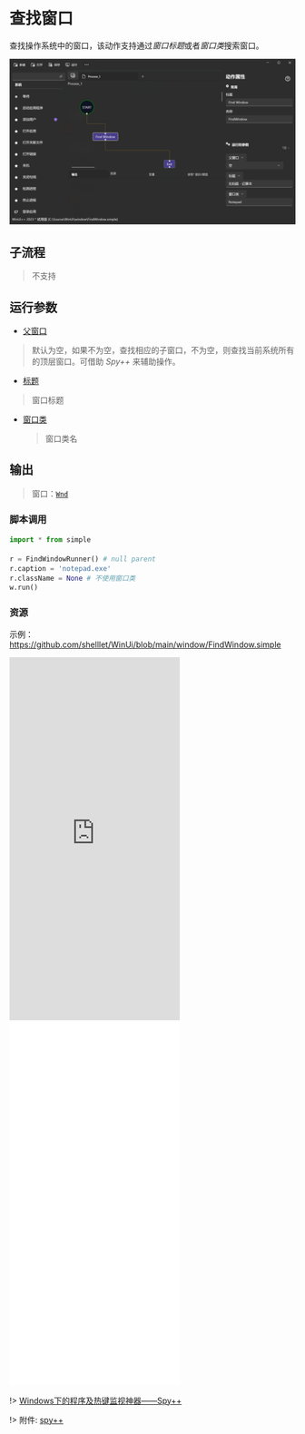 # 查找窗口 
查找操作系统中的窗口，该动作支持通过*窗口标题*或者*窗口类*搜索窗口。

![FindWindow](./images/02.png ':size=90%')

## 子流程
> 不支持

## 运行参数

* [父窗口](./types/Wnd.md)
> 默认为空，如果不为空，查找相应的子窗口，不为空，则查找当前系统所有的顶层窗口。可借助 *Spy++* 来辅助操作。
* [标题](./types/String.md)
> 窗口标题
* [窗口类](./types/String.md)
  > 窗口类名

## 输出

> 窗口：[`Wnd`](./types/Wnd.md)


### 脚本调用

```python
import * from simple

r = FindWindowRunner() # null parent
r.caption = 'notepad.exe'
r.className = None # 不使用窗口类
w.run()
```

### 资源

示例：https://github.com/shelllet/WinUi/blob/main/window/FindWindow.simple


<iframe type="text/html" height="640px" src="https://www.youtube.com/embed/Atc4D8egT3s" frameborder="0"></iframe>

<iframe src="//player.bilibili.com/player.html?bvid=BV1hu411w7WV&page=1&autoplay=0" height='640px' scrolling="no" frameborder="no" framespacing="0" allowfullscreen="true"></iframe>

!> [Windows下的程序及热键监视神器——Spy++](https://zhuanlan.zhihu.com/p/355878952)

!> 附件: [spy++](https://gitlab.com/junwu/winui/-/raw/main/tools/spyxx.zip)